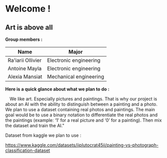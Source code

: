 # **Welcome !**
## Art is above all

**Group members :**

|        Name       |        Major           |
|-------------------|------------------------|
| Ra'iarii Ollivier | Electronic engineering |
| Antoine Mayla     | Electronic engineering |
| Alexia Mansiat    | Mechanical engineering  |


**Here is a quick glance about what we plan to do :**

&emsp;We like art. Especially pictures and paintings. That is why our project is about an AI with the ability to distinguish between a painting and a photo. 
We plan to use a dataset containing real photos and paintings. The main goal would be to use a binary notation to differentiate the real photos and the paintings (example: ‘1’ for a real picture and ‘0’ for a painting). Then mix the dataset and train the AI."



Dataset from kaggle we plan to use :

https://www.kaggle.com/datasets/iiplutocrat45ii/painting-vs-photograph-classification-dataset

